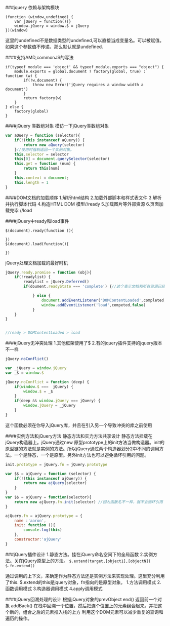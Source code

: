 ###jquery 依赖与架构模块
```
(function (window,undefined) {
    var jQuery = function(){}
    window.jQuery = window.$ = jQuery
})(window)
```
这里的undefined不是数据类型的undefined,可以直接当成变量名。可以被赋值。如果这个参数值不传递，那么默认就是undefined.

####支持AMD,commonJS的写法
```
if(typeof module === 'object' && typeof module.exports === "object") {
    module.exports = global.document ? factory(global, true) : function (w) {
        if(!w.document) {
            throw new Error('jQuery requires a window width a document')
        }
        return factory(w)
    }
} else {
    factory(global)
}
```


####jQuery 类数组对象
模仿一下jQuery类数组对象
```javascript
var aQuery = function (selector){
    if(!(this instanceof aQuery)) {
        return new aQuery(selector)
    }//使用时强制返回一个实例对象。
    this.selector = selector
    this[0] = document.querySelector(selector)
    this.get = function (num) {
        return this[num]
    }
    this.context = document;
    this.length = 1
} 
```


####DOM文档的加载顺序
1.解析html结构
2.加载外部脚本和样式表文件
3.解析并执行脚本代码
4.构造HTML DOM 模型//ready
5.加载图片等外部资源
6.页面加载完毕 //load

####jQuery中ready和load事件
```
$(document).ready(function (){

})
$(document).load(function(){

})
```

jQuery处理文档加载的最好时机
```javascript
jQuery.ready.promise = function (obj){
    if(!readylist) {
        readylist = jQuery.Deferred()
        if(doument.readyState === 'complete') {//这个表示文档和所有资源已经加载完成，load时间即将触发（readyState的状态有loading,interactive,图像框架等资源还在加载。这个属性值得变化会茶法onreadystatechange事件。可是和onload事件相比，可能会在之后才触发。只有在不包含二进制资源非常少时的备选。）

            } else {
                document.addEventListener('DOMContentLoaded',completed, false);
                window.addEventListener('load',competed,false)
            }
    }
}


//ready > DOMContentLoaded > load
```


####jQuery无冲突处理
1.其他框架使用了$
2.有的jquery插件支持的jquery版本不一样
```javascript
jQuery.noConflict()

var _jQuery = window.jQuery
var _$ = window.$

jQuery.noConflict = function (deep) {
    if(window.$ ===  jQuery) {
        window.$ = _$
    }
    if(deep && window.jQuery === jQuery) {
        window.jQuery = _jQuery
    }
}
```
这个函数必须在你导入jQuery库，并且在引入另一个导致冲突的库之前使用

####实例方法和jQuery方法
静态方法和实力方法共享设计
静态方法挂载在jQuery构造器上。jQuery通过new 原型prototype上的init方法当做构造器。init的原型链的方法就是实例的方法。所以jQuery通过两个构造器划分2中不同的调用方法。一个是静态，一个是原型。另外init方法也可以避免循坏引用的问题。
```javascript
init.prototype = jQuery.fn = jQuery.prototype

var $$ = ajQuery = function (selector) {
    if(!(this instanceof ajQuery)) {
        return new ajQuery(selector)
    }
}
var $$ = ajQuery = function(selector){
    return new ajQuery.fn.init(selector) //因为函数名不一样，就不会循环引用
}

ajQuery.fn = ajQuery.prototype = {
    name :'aaron',
    init: function (){
        console.log(this)
    },
    constructor:'ajQuery'
}
```


###jQuery插件设计
1.静态方法。挂在jQuery命名空间下的全局函数
2.实例方法。关在jQuery原型上的方法。
`$.extend(target,[object1],[objectN])`
`$.fn.extend()`

通过调用的上下文，来确定作为静态方法还是实例方法来实现处理。这里充分利用了this.
$.extend的this是jquery对象，fn指向的是原型对象。
1.方法调用模式
2.函数调用模式
3.构造器调用模式
4.apply调用模式



####jQuery回溯处理的设计
根据jQuery对象的prevObject
end() 返回前一个对象
addBack() 在栈中回溯一个位置，然后把连个位置上的元素组合起来。并把这个新的，组合之后的元素推入栈的上方
利用这个DOM元素可以减少重复的查询和遍历的操作。

